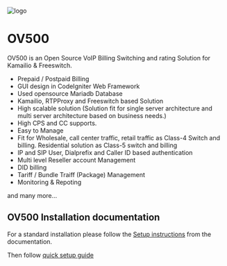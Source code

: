 ![logo](https://openvoips.org/v2/wp-content/uploads/2019/07/header.png)
# OV500

OV500 is an Open Source VoIP Billing Switching and rating Solution for Kamailio & Freeswitch. 

- Prepaid / Postpaid Billing
- GUI design in CodeIgniter Web Framework
- Used opensource  Mariadb Database
- Kamailio, RTPProxy and Freeswitch based Solution
- High scalable solution (Solution fit for single server architecture and multi server architecture based on business needs.)
- High CPS and CC supports.
- Easy to Manage
- Fit for Wholesale, call center traffic, retail traffic as Class-4 Switch and billing. Residential solution as Class-5 switch and billing
- IP and SIP User, Dialprefix and Caller ID based authentication
- Multi level Reseller account Management
- DID billing
- Tariff / Bundle Traiff (Package) Management 
- Monitoring & Repoting 

and many more…

OV500 Installation documentation
--------------------------
For a standard installation please follow the <a href="https://ov500.openvoips.org/documentation/installation/">Setup instructions</a>
from the documentation.

Then follow <a href="https://ov500.openvoips.org/documentation/ov500-switch-user-guide/ov500-switch-login-page/">quick setup guide</a>